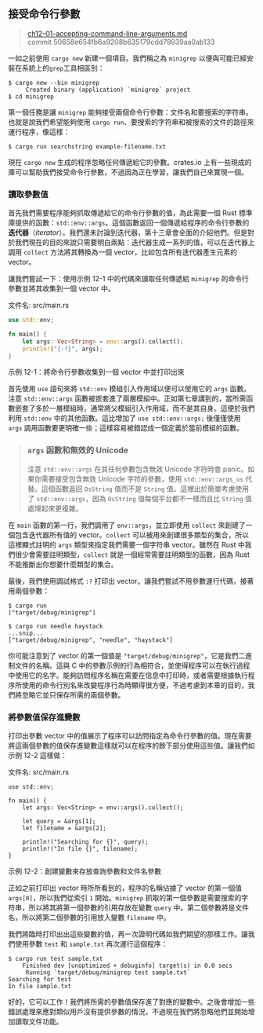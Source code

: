 ## 接受命令行參數

> [ch12-01-accepting-command-line-arguments.md](https://github.com/rust-lang/book/blob/master/second-edition/src/ch12-01-accepting-command-line-arguments.md)
> <br>
> commit 50658e654fb6a9208b635179cdd79939aa0ab133

一如之前使用 `cargo new` 新建一個項目。我們稱之為 `minigrep` 以便與可能已經安裝在系統上的`grep`工具相區別：

```text
$ cargo new --bin minigrep
     Created binary (application) `minigrep` project
$ cd minigrep
```

第一個任務是讓 `minigrep` 能夠接受兩個命令行參數：文件名和要搜索的字符串。也就是說我們希望能夠使用 `cargo run`、要搜索的字符串和被搜索的文件的路徑來運行程序，像這樣：

```text
$ cargo run searchstring example-filename.txt
```

現在 `cargo new` 生成的程序忽略任何傳遞給它的參數。crates.io 上有一些現成的庫可以幫助我們接受命令行參數，不過因為正在學習，讓我們自己來實現一個。

### 讀取參數值

首先我們需要程序能夠抓取傳遞給它的命令行參數的值，為此需要一個 Rust 標準庫提供的函數：`std::env::args`。這個函數返回一個傳遞給程序的命令行參數的 **迭代器**（*iterator*）。我們還未討論到迭代器，第十三章會全面的介紹他們。但是對於我們現在的目的來說只需要明白兩點：迭代器生成一系列的值，可以在迭代器上調用 `collect` 方法將其轉換為一個 vector，比如包含所有迭代器產生元素的 vector。

讓我們嘗試一下：使用示例 12-1 中的代碼來讀取任何傳遞給 `minigrep` 的命令行參數並將其收集到一個 vector 中。

<span class="filename">文件名: src/main.rs</span>

```rust
use std::env;

fn main() {
    let args: Vec<String> = env::args().collect();
    println!("{:?}", args);
}
```

示例 12-1：將命令行參數收集到一個 vector 中並打印出來

首先使用 `use` 語句來將 `std::env` 模組引入作用域以便可以使用它的 `args` 函數。注意 `std::env::args` 函數被嵌套進了兩層模組中。正如第七章講到的，當所需函數嵌套了多於一層模組時，通常將父模組引入作用域，而不是其自身。這便於我們利用 `std::env` 中的其他函數。這比增加了 `use std::env::args;` 後僅僅使用 `args` 調用函數要更明確一些；這樣容易被錯認成一個定義於當前模組的函數。

> ### `args` 函數和無效的 Unicode
>
> 注意 `std::env::args` 在其任何參數包含無效 Unicode 字符時會 panic。如果你需要接受包含無效 Unicode 字符的參數，使用 `std::env::args_os` 代替。這個函數返回 `OsString` 值而不是 `String` 值。這裡出於簡單考慮使用了 `std::env::args`，因為 `OsString` 值每個平台都不一樣而且比 `String` 值處理起來更複雜。

在 `main` 函數的第一行，我們調用了 `env::args`，並立即使用 `collect` 來創建了一個包含迭代器所有值的 vector。`collect` 可以被用來創建很多類型的集合，所以這裡顯式註明的 `args` 類型來指定我們需要一個字符串 vector。雖然在 Rust 中我們很少會需要註明類型，`collect` 就是一個經常需要註明類型的函數，因為 Rust 不能推斷出你想要什麼類型的集合。

最後，我們使用調試格式 `:?` 打印出 vector。讓我們嘗試不用參數運行代碼，接著用兩個參數：

```text
$ cargo run
["target/debug/minigrep"]

$ cargo run needle haystack
...snip...
["target/debug/minigrep", "needle", "haystack"]
```

你可能注意到了 vector 的第一個值是 `"target/debug/minigrep"`，它是我們二進制文件的名稱。這與 C 中的參數示例的行為相符合，並使得程序可以在執行過程中使用它的名字。能夠訪問程序名稱在需要在信息中打印時，或者需要根據執行程序所使用的命令行別名來改變程序行為時顯得很方便，不過考慮到本章的目的，我們將忽略它並只保存所需的兩個參數。

### 將參數值保存進變數

打印出參數 vector 中的值展示了程序可以訪問指定為命令行參數的值。現在需要將這兩個參數的值保存進變數這樣就可以在程序的餘下部分使用這些值。讓我們如示例 12-2 這樣做：

<span class="filename">文件名: src/main.rs</span>

```rust,should_panic
use std::env;

fn main() {
    let args: Vec<String> = env::args().collect();

    let query = &args[1];
    let filename = &args[2];

    println!("Searching for {}", query);
    println!("In file {}", filename);
}
```

示例 12-2：創建變數來存放查詢參數和文件名參數

正如之前打印出 vector 時所所看到的，程序的名稱佔據了 vector 的第一個值 `args[0]`，所以我們從索引 `1` 開始。`minigrep` 抓取的第一個參數是需要搜索的字符串，所以將其將第一個參數的引用存放在變數 `query` 中。第二個參數將是文件名，所以將第二個參數的引用放入變數 `filename` 中。

我們將臨時打印出出這些變數的值，再一次證明代碼如我們期望的那樣工作。讓我們使用參數 `test` 和 `sample.txt` 再次運行這個程序：

```text
$ cargo run test sample.txt
    Finished dev [unoptimized + debuginfo] target(s) in 0.0 secs
     Running `target/debug/minigrep test sample.txt`
Searching for test
In file sample.txt
```

好的，它可以工作！我們將所需的參數值保存進了對應的變數中。之後會增加一些錯誤處理來應對類似用戶沒有提供參數的情況，不過現在我們將忽略他們並開始增加讀取文件功能。
